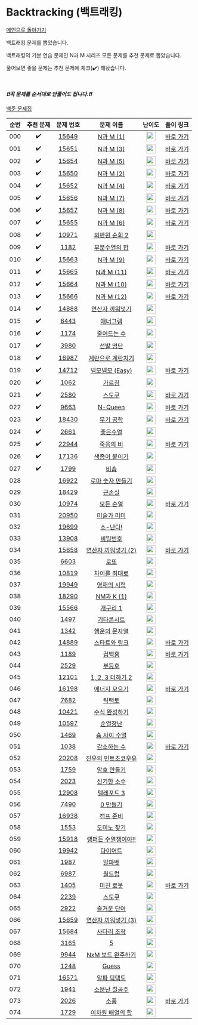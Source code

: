 # Backtracking (백트래킹)

[메인으로 돌아가기](https://github.com/tony9402/baekjoon)

백트래킹 문제를 뽑았습니다.

백트래킹의 기본 연습 문제인 N과 M 시리즈 모든 문제를 추천 문제로 뽑았습니다.

풀어보면 좋을 문제는 추천 문제에 체크(:heavy_check_mark:) 해놨습니다.

<br>

***❗️❗️꼭 문제를 순서대로 안풀어도 됩니다.❗️❗️***

[백준 문제집](https://www.acmicpc.net/workbook/view/7135)


|순번|추천 문제|문제 번호|문제 이름|난이도|풀이 링크|
|:--:|:--:|:--:|:--:|:--:|:--:|
|000|:heavy_check_mark:|<a href="https://www.acmicpc.net/problem/15649" target="_blank">15649</a>|<a href="https://www.acmicpc.net/problem/15649" target="_blank">N과 M (1)</a>|<img height="25px" width="25px" src="https://static.solved.ac/tier_small/8.svg"/>|<a href="./../../solution/backtracking/15649" target="_blank">바로 가기</a>|
|001|:heavy_check_mark:|<a href="https://www.acmicpc.net/problem/15651" target="_blank">15651</a>|<a href="https://www.acmicpc.net/problem/15651" target="_blank">N과 M (3)</a>|<img height="25px" width="25px" src="https://static.solved.ac/tier_small/8.svg"/>|<a href="./../../solution/backtracking/15651" target="_blank">바로 가기</a>|
|002|:heavy_check_mark:|<a href="https://www.acmicpc.net/problem/15654" target="_blank">15654</a>|<a href="https://www.acmicpc.net/problem/15654" target="_blank">N과 M (5)</a>|<img height="25px" width="25px" src="https://static.solved.ac/tier_small/8.svg"/>|<a href="./../../solution/backtracking/15654" target="_blank">바로 가기</a>|
|003|:heavy_check_mark:|<a href="https://www.acmicpc.net/problem/15650" target="_blank">15650</a>|<a href="https://www.acmicpc.net/problem/15650" target="_blank">N과 M (2)</a>|<img height="25px" width="25px" src="https://static.solved.ac/tier_small/8.svg"/>|<a href="./../../solution/backtracking/15650" target="_blank">바로 가기</a>|
|004|:heavy_check_mark:|<a href="https://www.acmicpc.net/problem/15652" target="_blank">15652</a>|<a href="https://www.acmicpc.net/problem/15652" target="_blank">N과 M (4)</a>|<img height="25px" width="25px" src="https://static.solved.ac/tier_small/8.svg"/>|<a href="./../../solution/backtracking/15652" target="_blank">바로 가기</a>|
|005|:heavy_check_mark:|<a href="https://www.acmicpc.net/problem/15656" target="_blank">15656</a>|<a href="https://www.acmicpc.net/problem/15656" target="_blank">N과 M (7)</a>|<img height="25px" width="25px" src="https://static.solved.ac/tier_small/8.svg"/>|<a href="./../../solution/backtracking/15656" target="_blank">바로 가기</a>|
|006|:heavy_check_mark:|<a href="https://www.acmicpc.net/problem/15657" target="_blank">15657</a>|<a href="https://www.acmicpc.net/problem/15657" target="_blank">N과 M (8)</a>|<img height="25px" width="25px" src="https://static.solved.ac/tier_small/8.svg"/>|<a href="./../../solution/backtracking/15657" target="_blank">바로 가기</a>|
|007|:heavy_check_mark:|<a href="https://www.acmicpc.net/problem/15655" target="_blank">15655</a>|<a href="https://www.acmicpc.net/problem/15655" target="_blank">N과 M (6)</a>|<img height="25px" width="25px" src="https://static.solved.ac/tier_small/8.svg"/>|<a href="./../../solution/backtracking/15655" target="_blank">바로 가기</a>|
|008|:heavy_check_mark:|<a href="https://www.acmicpc.net/problem/10971" target="_blank">10971</a>|<a href="https://www.acmicpc.net/problem/10971" target="_blank">외판원 순회 2</a>|<img height="25px" width="25px" src="https://static.solved.ac/tier_small/9.svg"/>||
|009|:heavy_check_mark:|<a href="https://www.acmicpc.net/problem/1182" target="_blank">1182</a>|<a href="https://www.acmicpc.net/problem/1182" target="_blank">부분수열의 합</a>|<img height="25px" width="25px" src="https://static.solved.ac/tier_small/9.svg"/>|<a href="./../../solution/backtracking/1182" target="_blank">바로 가기</a>|
|010|:heavy_check_mark:|<a href="https://www.acmicpc.net/problem/15663" target="_blank">15663</a>|<a href="https://www.acmicpc.net/problem/15663" target="_blank">N과 M (9)</a>|<img height="25px" width="25px" src="https://static.solved.ac/tier_small/9.svg"/>|<a href="./../../solution/backtracking/15663" target="_blank">바로 가기</a>|
|011|:heavy_check_mark:|<a href="https://www.acmicpc.net/problem/15665" target="_blank">15665</a>|<a href="https://www.acmicpc.net/problem/15665" target="_blank">N과 M (11)</a>|<img height="25px" width="25px" src="https://static.solved.ac/tier_small/9.svg"/>|<a href="./../../solution/backtracking/15665" target="_blank">바로 가기</a>|
|012|:heavy_check_mark:|<a href="https://www.acmicpc.net/problem/15664" target="_blank">15664</a>|<a href="https://www.acmicpc.net/problem/15664" target="_blank">N과 M (10)</a>|<img height="25px" width="25px" src="https://static.solved.ac/tier_small/9.svg"/>|<a href="./../../solution/backtracking/15664" target="_blank">바로 가기</a>|
|013|:heavy_check_mark:|<a href="https://www.acmicpc.net/problem/15666" target="_blank">15666</a>|<a href="https://www.acmicpc.net/problem/15666" target="_blank">N과 M (12)</a>|<img height="25px" width="25px" src="https://static.solved.ac/tier_small/9.svg"/>|<a href="./../../solution/backtracking/15666" target="_blank">바로 가기</a>|
|014|:heavy_check_mark:|<a href="https://www.acmicpc.net/problem/14888" target="_blank">14888</a>|<a href="https://www.acmicpc.net/problem/14888" target="_blank">연산자 끼워넣기</a>|<img height="25px" width="25px" src="https://static.solved.ac/tier_small/10.svg"/>||
|015|:heavy_check_mark:|<a href="https://www.acmicpc.net/problem/6443" target="_blank">6443</a>|<a href="https://www.acmicpc.net/problem/6443" target="_blank">애너그램</a>|<img height="25px" width="25px" src="https://static.solved.ac/tier_small/11.svg"/>||
|016|:heavy_check_mark:|<a href="https://www.acmicpc.net/problem/1174" target="_blank">1174</a>|<a href="https://www.acmicpc.net/problem/1174" target="_blank">줄어드는 수</a>|<img height="25px" width="25px" src="https://static.solved.ac/tier_small/11.svg"/>||
|017|:heavy_check_mark:|<a href="https://www.acmicpc.net/problem/3980" target="_blank">3980</a>|<a href="https://www.acmicpc.net/problem/3980" target="_blank">선발 명단</a>|<img height="25px" width="25px" src="https://static.solved.ac/tier_small/11.svg"/>||
|018|:heavy_check_mark:|<a href="https://www.acmicpc.net/problem/16987" target="_blank">16987</a>|<a href="https://www.acmicpc.net/problem/16987" target="_blank">계란으로 계란치기</a>|<img height="25px" width="25px" src="https://static.solved.ac/tier_small/11.svg"/>||
|019|:heavy_check_mark:|<a href="https://www.acmicpc.net/problem/14712" target="_blank">14712</a>|<a href="https://www.acmicpc.net/problem/14712" target="_blank">넴모넴모 (Easy)</a>|<img height="25px" width="25px" src="https://static.solved.ac/tier_small/11.svg"/>|<a href="./../../solution/backtracking/14712" target="_blank">바로 가기</a>|
|020|:heavy_check_mark:|<a href="https://www.acmicpc.net/problem/1062" target="_blank">1062</a>|<a href="https://www.acmicpc.net/problem/1062" target="_blank">가르침</a>|<img height="25px" width="25px" src="https://static.solved.ac/tier_small/12.svg"/>||
|021|:heavy_check_mark:|<a href="https://www.acmicpc.net/problem/2580" target="_blank">2580</a>|<a href="https://www.acmicpc.net/problem/2580" target="_blank">스도쿠</a>|<img height="25px" width="25px" src="https://static.solved.ac/tier_small/12.svg"/>|<a href="./../../solution/backtracking/2580" target="_blank">바로 가기</a>|
|022|:heavy_check_mark:|<a href="https://www.acmicpc.net/problem/9663" target="_blank">9663</a>|<a href="https://www.acmicpc.net/problem/9663" target="_blank">N-Queen</a>|<img height="25px" width="25px" src="https://static.solved.ac/tier_small/12.svg"/>|<a href="./../../solution/backtracking/9663" target="_blank">바로 가기</a>|
|023|:heavy_check_mark:|<a href="https://www.acmicpc.net/problem/18430" target="_blank">18430</a>|<a href="https://www.acmicpc.net/problem/18430" target="_blank">무기 공학</a>|<img height="25px" width="25px" src="https://static.solved.ac/tier_small/12.svg"/>|<a href="./../../solution/backtracking/18430" target="_blank">바로 가기</a>|
|024|:heavy_check_mark:|<a href="https://www.acmicpc.net/problem/2661" target="_blank">2661</a>|<a href="https://www.acmicpc.net/problem/2661" target="_blank">좋은수열</a>|<img height="25px" width="25px" src="https://static.solved.ac/tier_small/12.svg"/>||
|025|:heavy_check_mark:|<a href="https://www.acmicpc.net/problem/22944" target="_blank">22944</a>|<a href="https://www.acmicpc.net/problem/22944" target="_blank">죽음의 비</a>|<img height="25px" width="25px" src="https://static.solved.ac/tier_small/13.svg"/>|<a href="./../../solution/backtracking/22944" target="_blank">바로 가기</a>|
|026|:heavy_check_mark:|<a href="https://www.acmicpc.net/problem/17136" target="_blank">17136</a>|<a href="https://www.acmicpc.net/problem/17136" target="_blank">색종이 붙이기</a>|<img height="25px" width="25px" src="https://static.solved.ac/tier_small/14.svg"/>||
|027|:heavy_check_mark:|<a href="https://www.acmicpc.net/problem/1799" target="_blank">1799</a>|<a href="https://www.acmicpc.net/problem/1799" target="_blank">비숍</a>|<img height="25px" width="25px" src="https://static.solved.ac/tier_small/15.svg"/>||
|028||<a href="https://www.acmicpc.net/problem/16922" target="_blank">16922</a>|<a href="https://www.acmicpc.net/problem/16922" target="_blank">로마 숫자 만들기</a>|<img height="25px" width="25px" src="https://static.solved.ac/tier_small/8.svg"/>||
|029||<a href="https://www.acmicpc.net/problem/18429" target="_blank">18429</a>|<a href="https://www.acmicpc.net/problem/18429" target="_blank">근손실</a>|<img height="25px" width="25px" src="https://static.solved.ac/tier_small/8.svg"/>||
|030||<a href="https://www.acmicpc.net/problem/10974" target="_blank">10974</a>|<a href="https://www.acmicpc.net/problem/10974" target="_blank">모든 순열</a>|<img height="25px" width="25px" src="https://static.solved.ac/tier_small/8.svg"/>|<a href="./../../solution/backtracking/10974" target="_blank">바로 가기</a>|
|031||<a href="https://www.acmicpc.net/problem/20950" target="_blank">20950</a>|<a href="https://www.acmicpc.net/problem/20950" target="_blank">미술가 미미</a>|<img height="25px" width="25px" src="https://static.solved.ac/tier_small/9.svg"/>||
|032||<a href="https://www.acmicpc.net/problem/19699" target="_blank">19699</a>|<a href="https://www.acmicpc.net/problem/19699" target="_blank">소-난다!</a>|<img height="25px" width="25px" src="https://static.solved.ac/tier_small/9.svg"/>||
|033||<a href="https://www.acmicpc.net/problem/13908" target="_blank">13908</a>|<a href="https://www.acmicpc.net/problem/13908" target="_blank">비밀번호</a>|<img height="25px" width="25px" src="https://static.solved.ac/tier_small/9.svg"/>||
|034||<a href="https://www.acmicpc.net/problem/15658" target="_blank">15658</a>|<a href="https://www.acmicpc.net/problem/15658" target="_blank">연산자 끼워넣기 (2)</a>|<img height="25px" width="25px" src="https://static.solved.ac/tier_small/9.svg"/>|<a href="./../../solution/backtracking/15658" target="_blank">바로 가기</a>|
|035||<a href="https://www.acmicpc.net/problem/6603" target="_blank">6603</a>|<a href="https://www.acmicpc.net/problem/6603" target="_blank">로또</a>|<img height="25px" width="25px" src="https://static.solved.ac/tier_small/9.svg"/>||
|036||<a href="https://www.acmicpc.net/problem/10819" target="_blank">10819</a>|<a href="https://www.acmicpc.net/problem/10819" target="_blank">차이를 최대로</a>|<img height="25px" width="25px" src="https://static.solved.ac/tier_small/9.svg"/>||
|037||<a href="https://www.acmicpc.net/problem/19949" target="_blank">19949</a>|<a href="https://www.acmicpc.net/problem/19949" target="_blank">영재의 시험</a>|<img height="25px" width="25px" src="https://static.solved.ac/tier_small/9.svg"/>||
|038||<a href="https://www.acmicpc.net/problem/18290" target="_blank">18290</a>|<a href="https://www.acmicpc.net/problem/18290" target="_blank">NM과 K (1)</a>|<img height="25px" width="25px" src="https://static.solved.ac/tier_small/10.svg"/>||
|039||<a href="https://www.acmicpc.net/problem/15566" target="_blank">15566</a>|<a href="https://www.acmicpc.net/problem/15566" target="_blank">개구리 1</a>|<img height="25px" width="25px" src="https://static.solved.ac/tier_small/10.svg"/>||
|040||<a href="https://www.acmicpc.net/problem/1497" target="_blank">1497</a>|<a href="https://www.acmicpc.net/problem/1497" target="_blank">기타콘서트</a>|<img height="25px" width="25px" src="https://static.solved.ac/tier_small/10.svg"/>||
|041||<a href="https://www.acmicpc.net/problem/1342" target="_blank">1342</a>|<a href="https://www.acmicpc.net/problem/1342" target="_blank">행운의 문자열</a>|<img height="25px" width="25px" src="https://static.solved.ac/tier_small/10.svg"/>||
|042||<a href="https://www.acmicpc.net/problem/14889" target="_blank">14889</a>|<a href="https://www.acmicpc.net/problem/14889" target="_blank">스타트와 링크</a>|<img height="25px" width="25px" src="https://static.solved.ac/tier_small/10.svg"/>|<a href="./../../solution/backtracking/14889" target="_blank">바로 가기</a>|
|043||<a href="https://www.acmicpc.net/problem/1189" target="_blank">1189</a>|<a href="https://www.acmicpc.net/problem/1189" target="_blank">컴백홈</a>|<img height="25px" width="25px" src="https://static.solved.ac/tier_small/10.svg"/>|<a href="./../../solution/backtracking/1189" target="_blank">바로 가기</a>|
|044||<a href="https://www.acmicpc.net/problem/2529" target="_blank">2529</a>|<a href="https://www.acmicpc.net/problem/2529" target="_blank">부등호</a>|<img height="25px" width="25px" src="https://static.solved.ac/tier_small/10.svg"/>||
|045||<a href="https://www.acmicpc.net/problem/12101" target="_blank">12101</a>|<a href="https://www.acmicpc.net/problem/12101" target="_blank">1, 2, 3 더하기 2</a>|<img height="25px" width="25px" src="https://static.solved.ac/tier_small/10.svg"/>||
|046||<a href="https://www.acmicpc.net/problem/16198" target="_blank">16198</a>|<a href="https://www.acmicpc.net/problem/16198" target="_blank">에너지 모으기</a>|<img height="25px" width="25px" src="https://static.solved.ac/tier_small/10.svg"/>|<a href="./../../solution/backtracking/16198" target="_blank">바로 가기</a>|
|047||<a href="https://www.acmicpc.net/problem/7682" target="_blank">7682</a>|<a href="https://www.acmicpc.net/problem/7682" target="_blank">틱택토</a>|<img height="25px" width="25px" src="https://static.solved.ac/tier_small/11.svg"/>||
|048||<a href="https://www.acmicpc.net/problem/10421" target="_blank">10421</a>|<a href="https://www.acmicpc.net/problem/10421" target="_blank">수식 완성하기</a>|<img height="25px" width="25px" src="https://static.solved.ac/tier_small/11.svg"/>||
|049||<a href="https://www.acmicpc.net/problem/10597" target="_blank">10597</a>|<a href="https://www.acmicpc.net/problem/10597" target="_blank">순열장난</a>|<img height="25px" width="25px" src="https://static.solved.ac/tier_small/11.svg"/>||
|050||<a href="https://www.acmicpc.net/problem/1469" target="_blank">1469</a>|<a href="https://www.acmicpc.net/problem/1469" target="_blank">숌 사이 수열</a>|<img height="25px" width="25px" src="https://static.solved.ac/tier_small/11.svg"/>||
|051||<a href="https://www.acmicpc.net/problem/1038" target="_blank">1038</a>|<a href="https://www.acmicpc.net/problem/1038" target="_blank">감소하는 수</a>|<img height="25px" width="25px" src="https://static.solved.ac/tier_small/11.svg"/>|<a href="./../../solution/backtracking/1038" target="_blank">바로 가기</a>|
|052||<a href="https://www.acmicpc.net/problem/20208" target="_blank">20208</a>|<a href="https://www.acmicpc.net/problem/20208" target="_blank">진우의 민트초코우유</a>|<img height="25px" width="25px" src="https://static.solved.ac/tier_small/11.svg"/>||
|053||<a href="https://www.acmicpc.net/problem/1759" target="_blank">1759</a>|<a href="https://www.acmicpc.net/problem/1759" target="_blank">암호 만들기</a>|<img height="25px" width="25px" src="https://static.solved.ac/tier_small/11.svg"/>||
|054||<a href="https://www.acmicpc.net/problem/2023" target="_blank">2023</a>|<a href="https://www.acmicpc.net/problem/2023" target="_blank">신기한 소수</a>|<img height="25px" width="25px" src="https://static.solved.ac/tier_small/11.svg"/>||
|055||<a href="https://www.acmicpc.net/problem/12908" target="_blank">12908</a>|<a href="https://www.acmicpc.net/problem/12908" target="_blank">텔레포트 3</a>|<img height="25px" width="25px" src="https://static.solved.ac/tier_small/11.svg"/>||
|056||<a href="https://www.acmicpc.net/problem/7490" target="_blank">7490</a>|<a href="https://www.acmicpc.net/problem/7490" target="_blank">0 만들기</a>|<img height="25px" width="25px" src="https://static.solved.ac/tier_small/11.svg"/>||
|057||<a href="https://www.acmicpc.net/problem/16938" target="_blank">16938</a>|<a href="https://www.acmicpc.net/problem/16938" target="_blank">캠프 준비</a>|<img height="25px" width="25px" src="https://static.solved.ac/tier_small/11.svg"/>||
|058||<a href="https://www.acmicpc.net/problem/1553" target="_blank">1553</a>|<a href="https://www.acmicpc.net/problem/1553" target="_blank">도미노 찾기</a>|<img height="25px" width="25px" src="https://static.solved.ac/tier_small/11.svg"/>||
|059||<a href="https://www.acmicpc.net/problem/15918" target="_blank">15918</a>|<a href="https://www.acmicpc.net/problem/15918" target="_blank">랭퍼든 수열쟁이야!!</a>|<img height="25px" width="25px" src="https://static.solved.ac/tier_small/11.svg"/>||
|060||<a href="https://www.acmicpc.net/problem/19942" target="_blank">19942</a>|<a href="https://www.acmicpc.net/problem/19942" target="_blank">다이어트</a>|<img height="25px" width="25px" src="https://static.solved.ac/tier_small/12.svg"/>||
|061||<a href="https://www.acmicpc.net/problem/1987" target="_blank">1987</a>|<a href="https://www.acmicpc.net/problem/1987" target="_blank">알파벳</a>|<img height="25px" width="25px" src="https://static.solved.ac/tier_small/12.svg"/>||
|062||<a href="https://www.acmicpc.net/problem/6987" target="_blank">6987</a>|<a href="https://www.acmicpc.net/problem/6987" target="_blank">월드컵</a>|<img height="25px" width="25px" src="https://static.solved.ac/tier_small/12.svg"/>||
|063||<a href="https://www.acmicpc.net/problem/1405" target="_blank">1405</a>|<a href="https://www.acmicpc.net/problem/1405" target="_blank">미친 로봇</a>|<img height="25px" width="25px" src="https://static.solved.ac/tier_small/12.svg"/>|<a href="./../../solution/backtracking/1405" target="_blank">바로 가기</a>|
|064||<a href="https://www.acmicpc.net/problem/2239" target="_blank">2239</a>|<a href="https://www.acmicpc.net/problem/2239" target="_blank">스도쿠</a>|<img height="25px" width="25px" src="https://static.solved.ac/tier_small/12.svg"/>||
|065||<a href="https://www.acmicpc.net/problem/2922" target="_blank">2922</a>|<a href="https://www.acmicpc.net/problem/2922" target="_blank">즐거운 단어</a>|<img height="25px" width="25px" src="https://static.solved.ac/tier_small/12.svg"/>||
|066||<a href="https://www.acmicpc.net/problem/15659" target="_blank">15659</a>|<a href="https://www.acmicpc.net/problem/15659" target="_blank">연산자 끼워넣기 (3)</a>|<img height="25px" width="25px" src="https://static.solved.ac/tier_small/12.svg"/>||
|067||<a href="https://www.acmicpc.net/problem/15684" target="_blank">15684</a>|<a href="https://www.acmicpc.net/problem/15684" target="_blank">사다리 조작</a>|<img height="25px" width="25px" src="https://static.solved.ac/tier_small/13.svg"/>||
|068||<a href="https://www.acmicpc.net/problem/3165" target="_blank">3165</a>|<a href="https://www.acmicpc.net/problem/3165" target="_blank">5</a>|<img height="25px" width="25px" src="https://static.solved.ac/tier_small/13.svg"/>||
|069||<a href="https://www.acmicpc.net/problem/9944" target="_blank">9944</a>|<a href="https://www.acmicpc.net/problem/9944" target="_blank">NxM 보드 완주하기</a>|<img height="25px" width="25px" src="https://static.solved.ac/tier_small/13.svg"/>||
|070||<a href="https://www.acmicpc.net/problem/1248" target="_blank">1248</a>|<a href="https://www.acmicpc.net/problem/1248" target="_blank">Guess</a>|<img height="25px" width="25px" src="https://static.solved.ac/tier_small/13.svg"/>||
|071||<a href="https://www.acmicpc.net/problem/16571" target="_blank">16571</a>|<a href="https://www.acmicpc.net/problem/16571" target="_blank">알파 틱택토</a>|<img height="25px" width="25px" src="https://static.solved.ac/tier_small/13.svg"/>||
|072||<a href="https://www.acmicpc.net/problem/1941" target="_blank">1941</a>|<a href="https://www.acmicpc.net/problem/1941" target="_blank">소문난 칠공주</a>|<img height="25px" width="25px" src="https://static.solved.ac/tier_small/13.svg"/>||
|073||<a href="https://www.acmicpc.net/problem/2026" target="_blank">2026</a>|<a href="https://www.acmicpc.net/problem/2026" target="_blank">소풍</a>|<img height="25px" width="25px" src="https://static.solved.ac/tier_small/14.svg"/>|<a href="./../../solution/backtracking/2026" target="_blank">바로 가기</a>|
|074||<a href="https://www.acmicpc.net/problem/1729" target="_blank">1729</a>|<a href="https://www.acmicpc.net/problem/1729" target="_blank">이차원 배열의 합</a>|<img height="25px" width="25px" src="https://static.solved.ac/tier_small/16.svg"/>||